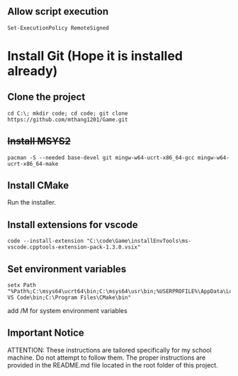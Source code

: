 ## Allow script execution
`Set-ExecutionPolicy RemoteSigned`

# Install Git (Hope it is installed already)

## Clone the project
`cd C:\; mkdir code; cd code; git clone https://github.com/mthang1201/Game.git`

## ~~Install MSYS2~~
`pacman -S --needed base-devel git mingw-w64-ucrt-x86_64-gcc mingw-w64-ucrt-x86_64-make`

## Install CMake
Run the installer.

## Install extensions for vscode
`code --install-extension "C:\code\Game\installEnvTools\ms-vscode.cpptools-extension-pack-1.3.0.vsix"`

## Set environment variables
```
setx Path "%Path%;C:\msys64\ucrt64\bin;C:\msys64\usr\bin;%USERPROFILE%\AppData\Local\Programs\Microsoft VS Code\bin;C:\Program Files\CMake\bin"
```
add /M for system environment variables

## Important Notice
ATTENTION: These instructions are tailored specifically for my school machine. Do not attempt to follow them. The proper instructions are provided in the README.md file located in the root folder of this project.

